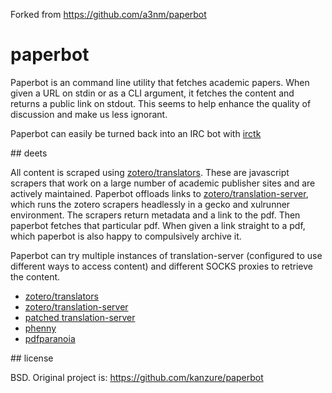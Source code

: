 Forked from https://github.com/a3nm/paperbot
# paperbot

Paperbot is an command line utility that fetches academic papers. When given a URL on stdin or as a CLI argument, it fetches the content and returns a public link on stdout. This seems to help enhance the quality of discussion and make us less ignorant.

Paperbot can easily be turned back into an IRC bot with [irctk](http://gitorious.org/irctk)

<div id="details" />
<div id="deets" />
## deets

All content is scraped using [zotero/translators](https://github.com/zotero/translators). These are javascript scrapers that work on a large number of academic publisher sites and are actively maintained. Paperbot offloads links to [zotero/translation-server](https://github.com/zotero/translation-server), which runs the zotero scrapers headlessly in a gecko and xulrunner environment. The scrapers return metadata and a link to the pdf. Then paperbot fetches that particular pdf. When given a link straight to a pdf, which paperbot is also happy to compulsively archive it.

Paperbot can try multiple instances of translation-server (configured to use different ways to access content) and different SOCKS proxies to retrieve the content.

* [zotero/translators](https://github.com/zotero/translators)
* [zotero/translation-server](https://github.com/zotero/translation-server)
* [patched translation-server](https://github.com/kanzure/translation-server)
* [phenny](https://github.com/sbp/phenny)
* [pdfparanoia](https://github.com/kanzure/pdfparanoia)

<div id="license" />
## license

BSD.
Original project is: https://github.com/kanzure/paperbot

